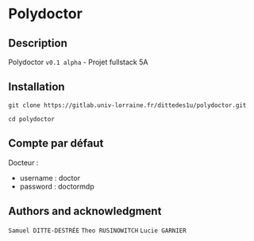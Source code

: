 # Polydoctor

## Description
Polydoctor `v0.1 alpha` - Projet fullstack 5A 

## Installation
```
git clone https://gitlab.univ-lorraine.fr/dittedes1u/polydoctor.git
```

```
cd polydoctor
```

## Compte par défaut

Docteur : 

- username : doctor
- password : doctormdp

## Authors and acknowledgment
`Samuel DITTE-DESTRÉE`
`Theo RUSINOWITCH`
`Lucie GARNIER`